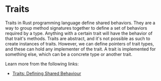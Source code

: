 # Traits

Traits in Rust programming language define shared behaviors. They are a way to group method signatures together to define a set of behaviors required by a type. Anything with a certain trait will have the behavior of that trait's methods. Traits are abstract, and it's not possible as such to create instances of traits. However, we can define pointers of trait types, and these can hold any implementer of the trait. A trait is implemented for something else, which can be a concrete type or another trait.

Learn more from the following links:

- [Traits: Defining Shared Behaviour](https://doc.rust-lang.org/book/ch10-02-traits.html)